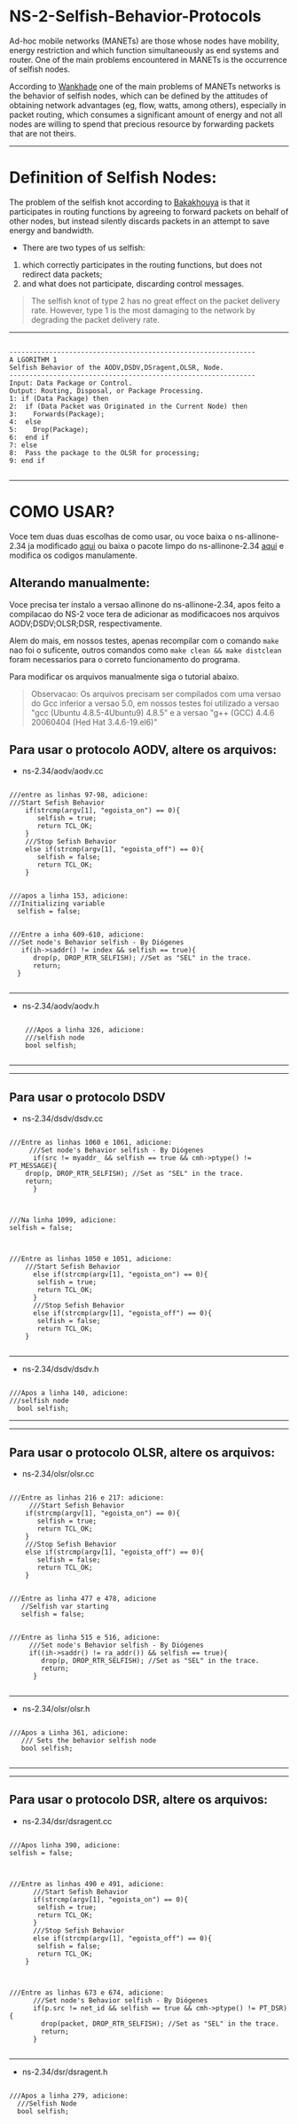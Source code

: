 # NS-2-Selfish-Behavior-Protocols

Ad-hoc mobile networks (MANETs) are those whose nodes have mobility, energy restriction and which function simultaneously as end systems and router. One of the main problems encountered in MANETs is the occurrence of selfish nodes.

According to [Wankhade](https://pdfs.semanticscholar.org/41e2/a539eb1e96cc6a150e92c8614705cd1c9b2f.pdf) one of the main problems of MANETs networks is the behavior of selfish nodes, which can be defined by the attitudes of obtaining network advantages (eg, flow, watts, among others), especially in packet routing, which consumes a significant amount of energy and not all nodes are willing to spend that precious resource by forwarding packets that are not theirs.

---
# Definition of Selfish Nodes:

The problem of the selfish knot according to [Bakakhouya](https://ieeexplore.ieee.org/abstract/document/4756492) is that it participates in routing functions by agreeing to forward packets on behalf of other nodes, but instead silently discards packets in an attempt to save energy and bandwidth.

* There are two types of us selfish:

<ol>
  <li>which correctly participates in the routing functions, but does not redirect data packets;</li>
  <li>and what does not participate, discarding control messages.</li>
</ol>

> The selfish knot of type 2 has no great effect on the packet delivery rate. However, type 1 is the most damaging to the network by degrading the packet delivery rate.

---
<p>
  <pre><code>
--------------------------------------------------------------
A LGORITHM 1
Selfish Behavior of the AODV,DSDV,DSragent,OLSR, Node.
--------------------------------------------------------------
Input: Data Package or Control.
Output: Routing, Disposal, or Package Processing.
1: if (Data Package) then
2:  if (Data Packet was Originated in the Current Node) then
3:    Forwards(Package);
4:  else
5:    Drop(Package);
6:  end if
7: else
8:  Pass the package to the OLSR for processing;
9: end if
  </code></pre>
</p>

---
# COMO USAR?

Voce tem duas duas escolhas de como usar, ou voce baixa o ns-allinone-2.34 ja modificado [aqui](link) ou baixa o pacote limpo do ns-allinone-2.34 [aqui](link) e modifica os codigos manulamente.

## Alterando manualmente:
Voce precisa ter instalo a versao allinone do ns-allinone-2.34, apos feito a compilacao do NS-2 voce tera de adicionar as modificacoes nos arquivos AODV;DSDV;OLSR;DSR, respectivamente.

Alem do mais, em nossos testes, apenas recompilar com o comando `make` nao foi o suficente, outros comandos como `make clean && make distclean` foram necessarios para o correto funcionamento do programa.

Para modificar os arquivos manualmente siga o tutorial abaixo. 

> Observacao: Os arquivos precisam ser compilados com uma versao do Gcc inferior a versao 5.0, em nossos testes foi utilizado a versao "gcc (Ubuntu 4.8.5-4Ubuntu9) 4.8.5" e a versao "g++ (GCC) 4.4.6 20060404 (Hed Hat 3.4.6-19.el6)"

## Para usar o protocolo AODV, altere os arquivos:

* ns-2.34/aodv/aodv.cc
<p>
  <pre><code>
///entre as linhas 97-98, adicione: 
///Start Sefish Behavior
    if(strcmp(argv[1], "egoista_on") == 0){
	   selfish = true;
	   return TCL_OK;
    } 
    ///Stop Sefish Behavior
    else if(strcmp(argv[1], "egoista_off") == 0){
	   selfish = false;
	   return TCL_OK;
    }
</code></pre>
</p>    

<p>
  <pre><code>
///apos a linha 153, adicione:
///Initializing variable
  selfish = false;
</code></pre>
</p>  

<p>
  <pre><code>
///Entre a inha 609-610, adicione:
///Set node's Behavior selfish - By Diógenes
   if(ih->saddr() != index && selfish == true){
	  drop(p, DROP_RTR_SELFISH); //Set as "SEL" in the trace.
	  return; 
  }
  </code></pre>
</p>  

---
* ns-2.34/aodv/aodv.h

<p>
  <pre><code>
	///Apos a linha 326, adicione:
	///selfish node
	bool selfish;
 </code></pre>
</p> 	 

---
---
## Para usar o protocolo DSDV
* ns-2.34/dsdv/dsdv.cc

<p>
  <pre><code>
///Entre as linhas 1060 e 1061, adicione:
     ///Set node's Behavior selfish - By Diógenes
      if(src != myaddr_ && selfish == true && cmh->ptype() != PT_MESSAGE){
	drop(p, DROP_RTR_SELFISH); //Set as "SEL" in the trace.
	return; 
      }
 </code></pre>
</p>      
      
<p>
  <pre><code>
///Na linha 1099, adicione:
selfish = false;
 </code></pre>
</p>

<p>
  <pre><code>
///Entre as linhas 1050 e 1051, adicione:
	///Start Sefish Behavior
      else if(strcmp(argv[1], "egoista_on") == 0){
	   selfish = true;
	   return TCL_OK;
      }  
      ///Stop Sefish Behavior
      else if(strcmp(argv[1], "egoista_off") == 0){
	   selfish = false;
	   return TCL_OK;
    }
 </code></pre>
</p>

---
* ns-2.34/dsdv/dsdv.h

<p>
  <pre><code>
///Apos a linha 140, adicione:  
///selfish node
  bool selfish;
</code></pre>
</p>

---
---
## Para usar o protocolo OLSR, altere os arquivos:
* ns-2.34/olsr/olsr.cc

<p>
  <pre><code>
///Entre as linhas 216 e 217: adicione:
     ///Start Sefish Behavior
    if(strcmp(argv[1], "egoista_on") == 0){
	   selfish = true;
	   return TCL_OK;
    }  
    ///Stop Sefish Behavior
    else if(strcmp(argv[1], "egoista_off") == 0){
	   selfish = false;
	   return TCL_OK;
    }
</code></pre>
</p>

<p>
  <pre><code>
///Entre as linha 477 e 478, adicione 
   //Selfish var starting
   selfish = false;
</code></pre>
</p>

<p>
  <pre><code>
///Entre as linha 515 e 516, adicione:
     ///Set node's Behavior selfish - By Diógenes
     if((ih->saddr() != ra_addr()) && selfish == true){
		drop(p, DROP_RTR_SELFISH); //Set as "SEL" in the trace.
		return; 
      }
   </code></pre>
</p>

---
* ns-2.34/olsr/olsr.h
<p>
  <pre><code>
///Apos a Linha 361, adicione:
   /// Sets the behavior selfish node
   bool selfish;
   </code></pre>
</p>

---
---
## Para usar o protocolo DSR, altere os arquivos:
* ns-2.34/dsr/dsragent.cc

<p>
  <pre><code>
///Apos linha 390, adicione:
selfish = false;
   </code></pre>
</p>

<p>
  <pre><code>
///Entre as linhas 490 e 491, adicione:
      ///Start Sefish Behavior
      if(strcmp(argv[1], "egoista_on") == 0){
	   selfish = true;
	   return TCL_OK;
      }  
      ///Stop Sefish Behavior
      else if(strcmp(argv[1], "egoista_off") == 0){
	   selfish = false;
	   return TCL_OK;
    }
   </code></pre>
</p>

<p>
  <pre><code>
///Entre as linhas 673 e 674, adicione:
	  ///Set node's Behavior selfish - By Diógenes
	  if(p.src != net_id && selfish == true && cmh->ptype() != PT_DSR){
	    drop(packet, DROP_RTR_SELFISH); //Set as "SEL" in the trace.
	    return; 
	  }
   </code></pre>
</p>

---
* ns-2.34/dsr/dsragent.h

<p>
  <pre><code>
///Apos a linha 279, adicione:
  ///Selfish Node
  bool selfish;
   </code></pre>
</p>












